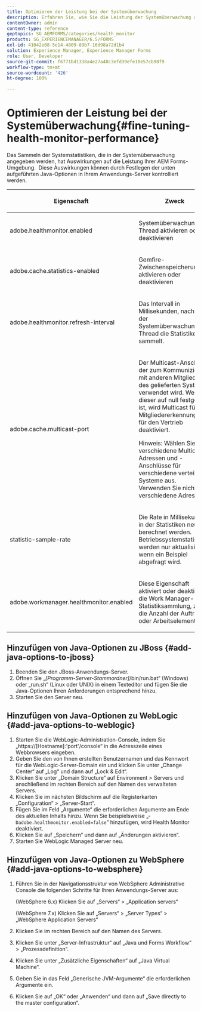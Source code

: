```yaml
---
title: Optimieren der Leistung bei der Systemüberwachung
description: Erfahren Sie, wie Sie die Leistung der Systemüberwachung optimieren.  Steuern Sie die Systemstatistiken, die sich auf die Leistung der Formularumgebung auswirken, mithilfe der JAVA-Einstellungsoption.
contentOwner: admin
content-type: reference
geptopics: SG_AEMFORMS/categories/health_monitor
products: SG_EXPERIENCEMANAGER/6.5/FORMS
exl-id: 41042e08-5e14-4809-89b7-16d98a72d1b4
solution: Experience Manager, Experience Manager Forms
role: User, Developer
source-git-commit: f6771bd1338a4e27a48c3efd39efe18e57cb98f9
workflow-type: tm+mt
source-wordcount: '426'
ht-degree: 100%

---
```


# Optimieren der Leistung bei der Systemüberwachung{#fine-tuning-health-monitor-performance}

Das Sammeln der Systemstatistiken, die in der Systemüberwachung angegeben werden, hat Auswirkungen auf die Leistung Ihrer AEM Forms-Umgebung.  Diese Auswirkungen können durch Festlegen der unten aufgeführten Java-Optionen in Ihrem Anwendungs-Server kontrolliert werden.

<table>
 <thead>
  <tr>
   <th><p>Eigenschaft</p></th>
   <th><p>Zweck</p></th>
   <th><p>Standardwert</p></th>
  </tr>
 </thead>
 <tbody>
  <tr>
   <td><p>adobe.healthmonitor.enabled</p></td>
   <td><p>Systemüberwachung-Thread aktivieren oder deaktivieren</p></td>
   <td><p>Ja</p></td>
  </tr>
  <tr>
   <td><p>adobe.cache.statistics-enabled</p></td>
   <td><p>Gemfire-Zwischenspeicherung aktivieren oder deaktivieren</p></td>
   <td><p>Ja</p></td>
  </tr>
  <tr>
   <td><p>adobe.healthmonitor.refresh-interval</p></td>
   <td><p>Das Intervall in Millisekunden, nach dem der Systemüberwachungs-Thread die Statistiken sammelt.</p></td>
   <td><p>10 Minuten (600.000 Millisekunden)</p></td>
  </tr>
  <tr>
   <td><p>adobe.cache.multicast-port</p></td>
   <td><p>Der Multicast-Anschluss, der zum Kommunizieren mit anderen Mitgliedern des gelieferten Systems verwendet wird. Wenn dieser auf null festgelegt ist, wird Multicast für die Mitgliedererkennung und für den Vertrieb deaktiviert. </p><p>Hinweis: Wählen Sie verschiedene Multicast-Adressen und -Anschlüsse für verschiedene verteilte Systeme aus.  Verwenden Sie nicht nur verschiedene Adressen.</p></td>
   <td><p>Kein Standardwert. Die gültigen Werte reichen von 0 bis 65535.</p></td>
  </tr>
  <tr>
   <td><p>statistic-sample-rate</p></td>
   <td><p>Die Rate in Millisekunden, in der Statistiken neu berechnet werden.  Betriebssystemstatistiken werden nur aktualisiert, wenn ein Beispiel abgefragt wird.</p></td>
   <td><p>600000</p></td>
  </tr>
  <tr>
   <td><p>adobe.workmanager.healthmonitor.enabled</p></td>
   <td><p>Diese Eigenschaft aktiviert oder deaktiviert die Work Manager-Statistiksammlung, z. B. die Anzahl der Aufträge oder Arbeitselemente.</p></td>
   <td><p>Ja</p></td>
  </tr>
 </tbody>
</table>

## Hinzufügen von Java-Optionen zu JBoss {#add-java-options-to-jboss}

1. Beenden Sie den JBoss-Anwendungs-Server.
1. Öffnen Sie „*[Programm-Server-Stammordner]*/bin/run.bat“ (Windows) oder „run.sh“ (Linux oder UNIX) in einem Texteditor und fügen Sie die Java-Optionen Ihren Anforderungen entsprechend hinzu.
1. Starten Sie den Server neu.

## Hinzufügen von Java-Optionen zu WebLogic {#add-java-options-to-weblogic}

1. Starten Sie die WebLogic-Administration-Console, indem Sie „https://[Hostname]:&#39;port&#39;/console“ in die Adresszeile eines Webbrowsers eingeben.
1. Geben Sie den von Ihnen erstellten Benutzernamen und das Kennwort für die WebLogic-Server-Domain ein und klicken Sie unter „Change Center“ auf „Log“ und dann auf „Lock &amp; Edit“.
1. Klicken Sie unter „Domain Structure“ auf Environment > Servers und anschließend im rechten Bereich auf den Namen des verwalteten Servers.
1. Klicken Sie im nächsten Bildschirm auf die Registerkarten „Configuration“ > „Server-Start“.
1. Fügen Sie im Feld „Argumente“ die erforderlichen Argumente am Ende des aktuellen Inhalts hinzu. Wenn Sie beispielsweise „‑ `Dadobe.healthmonitor.enabled=false`“ hinzufügen, wird Health Monitor deaktiviert.
1. Klicken Sie auf „Speichern“ und dann auf „Änderungen aktivieren“.
1. Starten Sie WebLogic Managed Server neu.

## Hinzufügen von Java-Optionen zu WebSphere {#add-java-options-to-websphere}

1. Führen Sie in der Navigationsstruktur von WebSphere Administrative Console die folgenden Schritte für Ihren Anwendungs-Server aus:

   (WebSphere 6.x) Klicken Sie auf „Servers“ > „Application servers“

   (WebSphere 7.x) Klicken Sie auf „Servers“ > „Server Types“ > „WebSphere Application Servers“

1. Klicken Sie im rechten Bereich auf den Namen des Servers.
1. Klicken Sie unter „Server-Infrastruktur“ auf „Java und Forms Workflow“ > „Prozessdefinition“.
1. Klicken Sie unter „Zusätzliche Eigenschaften“ auf „Java Virtual Machine“.
1. Geben Sie in das Feld „Generische JVM-Argumente“ die erforderlichen Argumente ein.
1. Klicken Sie auf „OK“ oder „Anwenden“ und dann auf „Save directly to the master configuration“.
